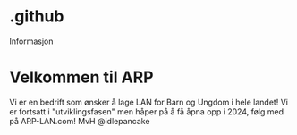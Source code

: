 # .github
Informasjon
# Velkommen til ARP
Vi er en bedrift som ønsker å lage LAN for Barn og Ungdom i hele landet!
Vi er fortsatt i "utviklingsfasen" men håper på å få åpna opp i 2024, følg med på ARP-LAN.com!
MvH @idlepancake
